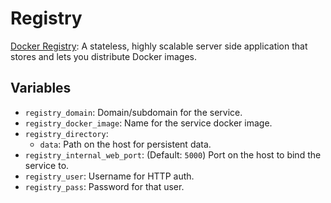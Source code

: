 # Registry

[Docker Registry](https://docs.docker.com/registry/): A stateless, highly scalable server side application that stores and lets you distribute Docker images.

## Variables

* `registry_domain`: Domain/subdomain for the service.
* `registry_docker_image`: Name for the service docker image.
* `registry_directory`:
   * `data`: Path on the host for persistent data.
* `registry_internal_web_port`: (Default: `5000`) Port on the host to bind the service to.
* `registry_user`: Username for HTTP auth.
* `registry_pass`: Password for that user.
